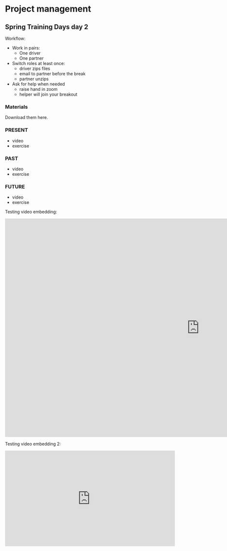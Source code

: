 # Project management

## Spring Training Days day 2


Workflow:
- Work in pairs:
  - One driver
  - One partner
- Switch roles at least once:
  - driver zips files
  - email to partner before the break
  - partner unzips
- Ask for help when needed
  - raise hand in zoom
  - helper will join your breakout



### Materials
Download them here.

### PRESENT
- video
- exercise

### PAST
- video
- exercise

### FUTURE
- video
- exercise

Testing video embedding:
<iframe width="1280" height="720" src="https://www.youtube.com/embed/vgYS-F8opgE" frameborder="0" allow="accelerometer; autoplay; encrypted-media; gyroscope; picture-in-picture" allowfullscreen></iframe>

Testing video embedding 2:
<iframe width="560" height="315" src="https://www.youtube.com/embed/vgYS-F8opgE" title="YouTube video player" frameborder="0" allow="accelerometer; autoplay; clipboard-write; encrypted-media; gyroscope; picture-in-picture" allowfullscreen></iframe>
